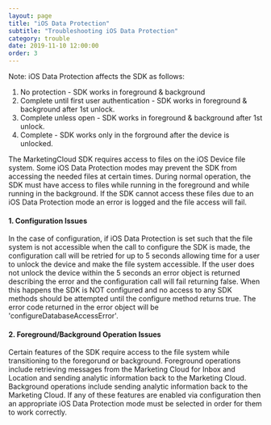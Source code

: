```yaml
---
layout: page
title: "iOS Data Protection"
subtitle: "Troubleshooting iOS Data Protection"
category: trouble
date: 2019-11-10 12:00:00
order: 3
---
```


Note: iOS Data Protection affects the SDK as follows:
1. No protection - SDK works in foreground & background
2. Complete until first user authentication - SDK works in foreground & background after 1st unlock.
3. Complete unless open - SDK works in foreground & background after 1st unlock.
4. Complete - SDK works only in the forground after the device is unlocked.

The MarketingCloud SDK requires access to files on the iOS Device file system. Some iOS Data Protection modes may prevent the SDK from accessing the needed files at certain times. During normal operation, the SDK must have access to files while running in the foreground and while running in the background. If the SDK cannot access these files due to an iOS Data Protection mode an error is logged and the file access will fail. 

#### 1. Configuration Issues
In the case of configuration, if iOS Data Protection is set such that the file system is not accessible when the call to configure the SDK is made, the configuration call will be retried for up to 5 seconds allowing time for a user to unlock the device and make the file system accessible. If the user does not unlock the device within the 5 seconds an error object is returned describing the error and the configuration call will fail returning false. When this happens the SDK is NOT configured and no access to any SDK methods should be attempted until the configure method returns true. The error code returned in the error object will be 'configureDatabaseAccessError'.

#### 2. Foreground/Background Operation Issues
Certain features of the SDK require access to the file system while transitioning to the foregorund or background. Foreground operations include retrieving messages from the Marketing Cloud for Inbox and Location and sending analytic information back to the Marketing Cloud. Background operations include sending analytic information back to the Marketing Cloud. If any of these features are enabled via configuration then an appropriate iOS Data Protection mode must be selected in order for them to work correctly.